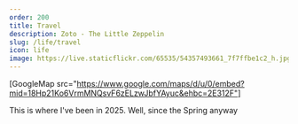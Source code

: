 ```yaml
---
order: 200
title: Travel
description: Zoto - The Little Zeppelin
slug: /life/travel
icon: life
image: https://live.staticflickr.com/65535/54357493661_7f7ffbe1c2_h.jpg
---
```


[GoogleMap src="https://www.google.com/maps/d/u/0/embed?mid=18Hp21Ko6VrmMNQsvF6zELzwJbfYAyuc&ehbc=2E312F"]

This is where I've been in 2025. Well, since the Spring anyway
